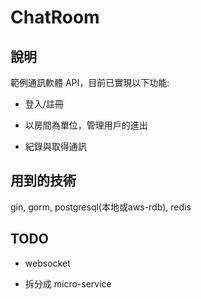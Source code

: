 # ChatRoom

## 說明

範例通訊軟體 API，目前已實現以下功能:

+ 登入/註冊

+ 以房間為單位，管理用戶的進出

+ 紀錄與取得通訊

## 用到的技術

gin, gorm, postgresql(本地或aws-rdb), redis

## TODO 

+ websocket

+ 拆分成 micro-service
